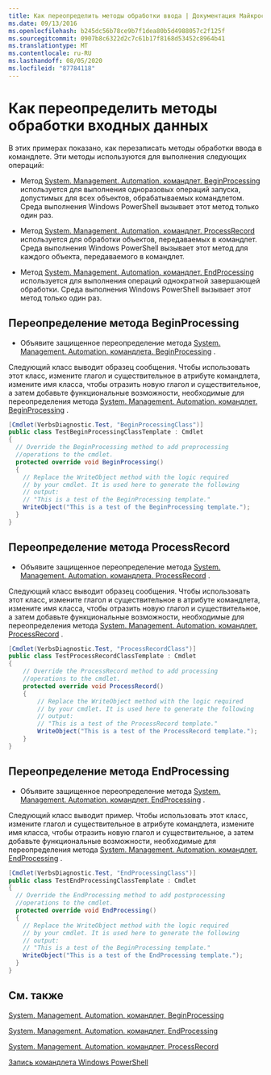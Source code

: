 ```yaml
---
title: Как переопределить методы обработки ввода | Документация Майкрософт
ms.date: 09/13/2016
ms.openlocfilehash: b245dc56b78ce9b7f1dea80b5d4988057c2f125f
ms.sourcegitcommit: 0907b8c6322d2c7c61b17f8168d53452c8964b41
ms.translationtype: MT
ms.contentlocale: ru-RU
ms.lasthandoff: 08/05/2020
ms.locfileid: "87784118"
---
```

# <a name="how-to-override-input-processing-methods"></a>Как переопределить методы обработки входных данных

В этих примерах показано, как перезаписать методы обработки ввода в командлете. Эти методы используются для выполнения следующих операций:

- Метод [System. Management. Automation. командлет. BeginProcessing](/dotnet/api/System.Management.Automation.Cmdlet.BeginProcessing) используется для выполнения одноразовых операций запуска, допустимых для всех объектов, обрабатываемых командлетом. Среда выполнения Windows PowerShell вызывает этот метод только один раз.

- Метод [System. Management. Automation. командлет. ProcessRecord](/dotnet/api/System.Management.Automation.Cmdlet.ProcessRecord) используется для обработки объектов, передаваемых в командлет. Среда выполнения Windows PowerShell вызывает этот метод для каждого объекта, передаваемого в командлет.

- Метод [System. Management. Automation. командлет. EndProcessing](/dotnet/api/System.Management.Automation.Cmdlet.EndProcessing) используется для выполнения операций однократной завершающей обработки. Среда выполнения Windows PowerShell вызывает этот метод только один раз.

## <a name="to-override-the-beginprocessing-method"></a>Переопределение метода BeginProcessing

- Объявите защищенное переопределение метода [System. Management. Automation. командлета. BeginProcessing](/dotnet/api/System.Management.Automation.Cmdlet.BeginProcessing) .

Следующий класс выводит образец сообщения. Чтобы использовать этот класс, измените глагол и существительное в атрибуте командлета, измените имя класса, чтобы отразить новую глагол и существительное, а затем добавьте функциональные возможности, необходимые для переопределения метода [System. Management. Automation. командлет. BeginProcessing](/dotnet/api/System.Management.Automation.Cmdlet.BeginProcessing) .

```csharp
[Cmdlet(VerbsDiagnostic.Test, "BeginProcessingClass")]
public class TestBeginProcessingClassTemplate : Cmdlet
{
  // Override the BeginProcessing method to add preprocessing
  //operations to the cmdlet.
  protected override void BeginProcessing()
  {
    // Replace the WriteObject method with the logic required
    // by your cmdlet. It is used here to generate the following
    // output:
    // "This is a test of the BeginProcessing template."
    WriteObject("This is a test of the BeginProcessing template.");
  }
}
```

## <a name="to-override-the-processrecord-method"></a>Переопределение метода ProcessRecord

- Объявите защищенное переопределение метода [System. Management. Automation. командлета. ProcessRecord](/dotnet/api/System.Management.Automation.Cmdlet.ProcessRecord) .

Следующий класс выводит образец сообщения. Чтобы использовать этот класс, измените глагол и существительное в атрибуте командлета, измените имя класса, чтобы отразить новую глагол и существительное, а затем добавьте функциональные возможности, необходимые для переопределения метода [System. Management. Automation. командлет. ProcessRecord](/dotnet/api/System.Management.Automation.Cmdlet.ProcessRecord) .

```csharp
[Cmdlet(VerbsDiagnostic.Test, "ProcessRecordClass")]
public class TestProcessRecordClassTemplate : Cmdlet
{
    // Override the ProcessRecord method to add processing
    //operations to the cmdlet.
    protected override void ProcessRecord()
    {
        // Replace the WriteObject method with the logic required
        // by your cmdlet. It is used here to generate the following
        // output:
        // "This is a test of the ProcessRecord template."
        WriteObject("This is a test of the ProcessRecord template.");
    }
}

```

## <a name="to-override-the-endprocessing-method"></a>Переопределение метода EndProcessing

- Объявите защищенное переопределение метода [System. Management. Automation. командлет. EndProcessing](/dotnet/api/System.Management.Automation.Cmdlet.EndProcessing) .

Следующий класс выводит пример. Чтобы использовать этот класс, измените глагол и существительное в атрибуте командлета, измените имя класса, чтобы отразить новую глагол и существительное, а затем добавьте функциональные возможности, необходимые для переопределения метода [System. Management. Automation. командлет. EndProcessing](/dotnet/api/System.Management.Automation.Cmdlet.EndProcessing) .

```csharp
[Cmdlet(VerbsDiagnostic.Test, "EndProcessingClass")]
public class TestEndProcessingClassTemplate : Cmdlet
{
  // Override the EndProcessing method to add postprocessing
  //operations to the cmdlet.
  protected override void EndProcessing()
  {
    // Replace the WriteObject method with the logic required
    // by your cmdlet. It is used here to generate the following
    // output:
    // "This is a test of the BeginProcessing template."
    WriteObject("This is a test of the EndProcessing template.");
  }
}
```

## <a name="see-also"></a>См. также

[System. Management. Automation. командлет. BeginProcessing](/dotnet/api/System.Management.Automation.Cmdlet.BeginProcessing)

[System. Management. Automation. командлет. EndProcessing](/dotnet/api/System.Management.Automation.Cmdlet.EndProcessing)

[System. Management. Automation. командлет. ProcessRecord](/dotnet/api/System.Management.Automation.Cmdlet.ProcessRecord)

[Запись командлета Windows PowerShell](./writing-a-windows-powershell-cmdlet.md)
